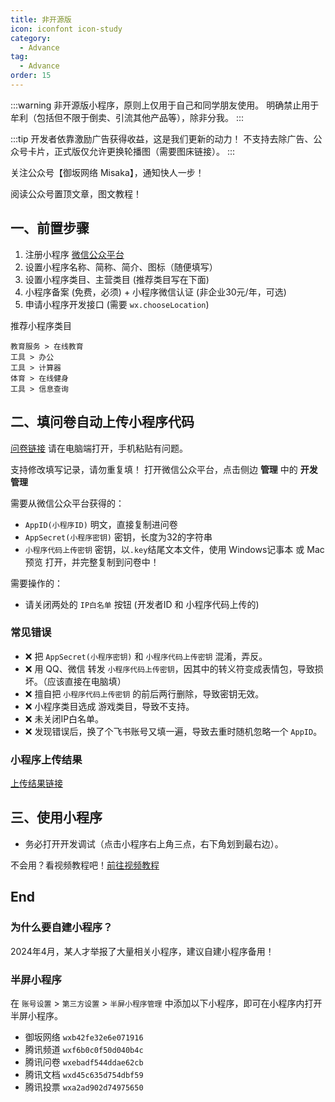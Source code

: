 ```yaml
---
title: 非开源版
icon: iconfont icon-study
category:
  - Advance
tag:
  - Advance
order: 15
---
```


:::warning
非开源版小程序，原则上仅用于自己和同学朋友使用。
明确禁止用于牟利（包括但不限于倒卖、引流其他产品等），除非分我。
:::

:::tip
开发者依靠激励广告获得收益，这是我们更新的动力！
不支持去除广告、公众号卡片，正式版仅允许更换轮播图（需要图床链接）。
:::

关注公众号【御坂网络 Misaka】，通知快人一步！

阅读公众号置顶文章，图文教程！


## 一、前置步骤

1. 注册小程序 [微信公众平台](https://mp.weixin.qq.com)
2. 设置小程序名称、简称、简介、图标（随便填写）
3. 设置小程序类目、主营类目 (推荐类目写在下面)
4. 小程序备案 (免费，必须) + 小程序微信认证 (非企业30元/年，可选)
5. 申请小程序开发接口 (需要 `wx.chooseLocation`)

推荐小程序类目

```
教育服务 > 在线教育
工具 > 办公
工具 > 计算器
体育 > 在线健身
工具 > 信息查询
```

## 二、填问卷自动上传小程序代码

[问卷链接](https://misaka-network.feishu.cn/share/base/form/shrcnXqq4R4neOKTGy3SKMtfUta) 请在电脑端打开，手机粘贴有问题。

支持修改填写记录，请勿重复填！
打开微信公众平台，点击侧边 **管理** 中的 **开发管理**

需要从微信公众平台获得的：

+ `AppID(小程序ID)` 明文，直接复制进问卷
+ `AppSecret(小程序密钥)` 密钥，长度为32的字符串
+ `小程序代码上传密钥` 密钥，以`.key`结尾文本文件，使用 Windows记事本 或 Mac预览 打开，并完整复制到问卷中！

需要操作的：

- 请关闭两处的 `IP白名单` 按钮 (开发者ID 和 小程序代码上传的)

### 常见错误

+ ❌ 把 `AppSecret(小程序密钥)` 和 `小程序代码上传密钥` 混淆，弄反。
+ ❌ 用 QQ、微信 转发 `小程序代码上传密钥`，因其中的转义符变成表情包，导致损坏。（应该直接在电脑填）
+ ❌ 擅自把 `小程序代码上传密钥` 的前后两行删除，导致密钥无效。
+ ❌ 小程序类目选成 游戏类目，导致不支持。
+ ❌ 未关闭IP白名单。
+ ❌ 发现错误后，换了个飞书账号又填一遍，导致去重时随机忽略一个 `AppID`。 

### 小程序上传结果

[上传结果链接](https://doc.micono.eu.org/advance/upload.html) 

## 三、使用小程序

+ 务必打开开发调试（点击小程序右上角三点，右下角划到最右边）。

不会用？看视频教程吧！[前往视频教程](../guide/video.md)

## End

### 为什么要自建小程序？

2024年4月，某人才举报了大量相关小程序，建议自建小程序备用！

### 半屏小程序

在 `账号设置` > `第三方设置` > `半屏小程序管理` 中添加以下小程序，即可在小程序内打开半屏小程序。

+ 御坂网络 `wxb42fe32e6e071916`
+ 腾讯频道 `wxf6b0c0f50d040b4c`
+ 腾讯问卷 `wxebadf544ddae62cb`
+ 腾讯文档 `wxd45c635d754dbf59`
+ 腾讯投票 `wxa2ad902d74975650`

